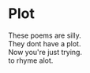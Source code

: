 # Plot

These poems are silly.  
They dont have a plot.  
Now you're just trying.  
to rhyme alot.  
